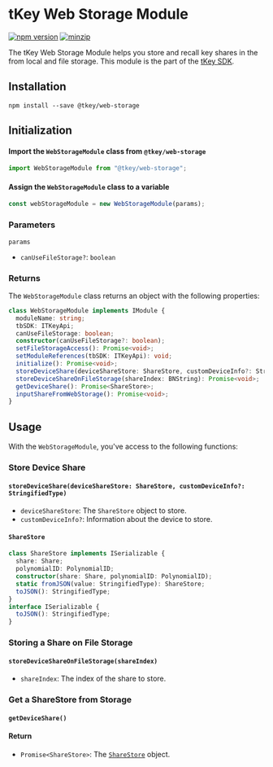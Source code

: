 # tKey Web Storage Module

[![npm version](https://img.shields.io/npm/v/@tkey/web-storage?label=%22%22)](https://www.npmjs.com/package/@tkey/web-storage/v/latest)                       [![minzip](https://img.shields.io/bundlephobia/minzip/@tkey/web-storage?label=%22%22)](https://bundlephobia.com/result?p=@tkey/web-storage@latest)

The tKey Web Storage Module helps you store and recall key shares in the from local and file storage. This module is the part of the [tKey SDK](https://github.com/tkey/tkey/).

## Installation

```shell
npm install --save @tkey/web-storage
```

## Initialization

#### Import the `WebStorageModule` class from `@tkey/web-storage`

```javascript
import WebStorageModule from "@tkey/web-storage";
```

#### Assign the `WebStorageModule` class to a variable

```javascript
const webStorageModule = new WebStorageModule(params);
```

### Parameters

`params`

- `canUseFileStorage?`: `boolean`

### Returns

The `WebStorageModule` class returns an object with the following properties:

```ts
class WebStorageModule implements IModule {
  moduleName: string;
  tbSDK: ITKeyApi;
  canUseFileStorage: boolean;
  constructor(canUseFileStorage?: boolean);
  setFileStorageAccess(): Promise<void>;
  setModuleReferences(tbSDK: ITKeyApi): void;
  initialize(): Promise<void>;
  storeDeviceShare(deviceShareStore: ShareStore, customDeviceInfo?: StringifiedType): Promise<void>;
  storeDeviceShareOnFileStorage(shareIndex: BNString): Promise<void>;
  getDeviceShare(): Promise<ShareStore>;
  inputShareFromWebStorage(): Promise<void>;
}
```

## Usage

With the `WebStorageModule`, you've access to the following functions:

### Store Device Share

#### `storeDeviceShare(deviceShareStore: ShareStore, customDeviceInfo?: StringifiedType)`

- `deviceShareStore`: The `ShareStore` object to store.
- `customDeviceInfo?`: Information about the device to store.

#### `ShareStore`

```ts
class ShareStore implements ISerializable {
  share: Share;
  polynomialID: PolynomialID;
  constructor(share: Share, polynomialID: PolynomialID);
  static fromJSON(value: StringifiedType): ShareStore;
  toJSON(): StringifiedType;
}
interface ISerializable {
  toJSON(): StringifiedType;
}
```

### Storing a Share on File Storage

#### `storeDeviceShareOnFileStorage(shareIndex)`

- `shareIndex`: The index of the share to store.

### Get a ShareStore from Storage

#### `getDeviceShare()`

#### Return

- `Promise<ShareStore>`: The [`ShareStore`](#sharestore) object.